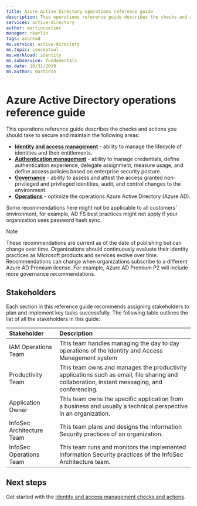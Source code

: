 ```yaml
---
title: Azure Active Directory operations reference guide
description: This operations reference guide describes the checks and actions you should take to secure and maintain identity and access management, authentication, governance, and operations
services: active-directory
author: martincoetzer
manager: rkarlin
tags: azuread
ms.service: active-directory
ms.topic: conceptual
ms.workload: identity
ms.subservice: fundamentals
ms.date: 10/31/2019
ms.author: martinco
---
```


# Azure Active Directory operations reference guide

This operations reference guide describes the checks and actions you should take to secure and maintain the following areas:

- **[Identity and access management](active-directory-ops-guide-iam.md)** - ability to manage the lifecycle of identities and their entitlements.
- **[Authentication management](active-directory-ops-guide-auth.md)** - ability to manage credentials, define authentication experience, delegate assignment, measure usage, and define access policies based on enterprise security posture.
- **[Governance](active-directory-ops-guide-govern.md)** - ability to assess and attest the access granted non-privileged and privileged identities, audit, and control changes to the environment.
- **[Operations](active-directory-ops-guide-ops.md)** - optimize the operations Azure Active Directory (Azure AD).

Some recommendations here might not be applicable to all customers’ environment, for example, AD FS best practices might not apply if your organization uses password hash sync.

> [!NOTE]
> These recommendations are current as of the date of publishing but can change over time. Organizations should continuously evaluate their identity practices as Microsoft products and services evolve over time. Recommendations can change when organizations subscribe to a different Azure AD Premium license. For example, Azure AD Premium P2 will include more governance recommendations.

## Stakeholders

Each section in this reference guide recommends assigning stakeholders to plan and implement key tasks successfully. The following table outlines the list of all the stakeholders in this guide:

| Stakeholder | Description |
| :- | :- |
| IAM Operations Team | This team handles managing the day to day operations of the Identity and Access Management system |
| Productivity Team | This team owns and manages the productivity applications such as email, file sharing and collaboration, instant messaging, and conferencing. |
| Application Owner | This team owns the specific application from a business and usually a technical perspective in an organization. |
| InfoSec Architecture Team | This team plans and designs the Information Security practices of an organization. |
| InfoSec Operations Team | This team runs and monitors the implemented Information Security practices of the InfoSec Architecture team. |

## Next steps

Get started with the [Identity and access management checks and actions](active-directory-ops-guide-iam.md).
